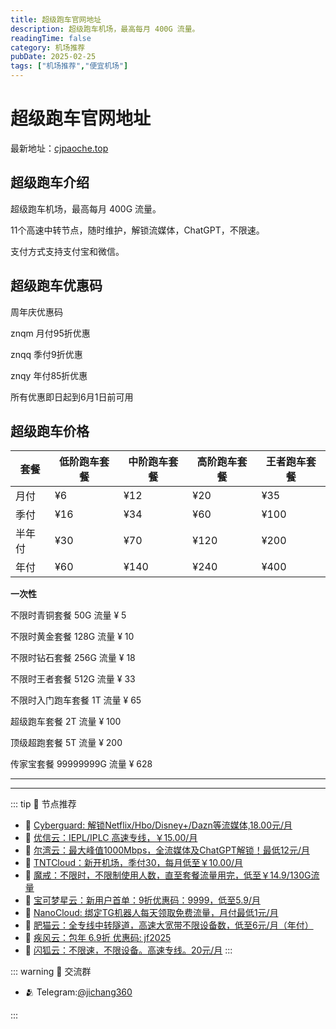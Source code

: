 ```yaml
---
title: 超级跑车官网地址
description: 超级跑车机场，最高每月 400G 流量。
readingTime: false
category: 机场推荐
pubDate: 2025-02-25
tags: ["机场推荐","便宜机场"]
---
```


# 超级跑车官网地址

最新地址：[cjpaoche.top](https://a.suola.link/youxinyun)

## 超级跑车介绍

超级跑车机场，最高每月 400G 流量。

11个高速中转节点，随时维护，解锁流媒体，ChatGPT，不限速。

支付方式支持支付宝和微信。

## 超级跑车优惠码

周年庆优惠码

znqm 月付95折优惠

znqq 季付9折优惠

znqy 年付85折优惠

所有优惠即日起到6月1日前可用

## 超级跑车价格

|套餐|低阶跑车套餐|中阶跑车套餐|高阶跑车套餐|王者跑车套餐|
|----|----|----|----|----|
|月付|¥6|¥12|¥20|¥35|
|季付|¥16|¥34|¥60|¥100|
|半年付|¥30|¥70|¥120|¥200|
|年付|¥60|¥140|¥240|¥400|

**一次性**

不限时青铜套餐  50G 流量 ¥ 5

不限时黄金套餐  128G 流量 ¥ 10

不限时钻石套餐  256G 流量 ¥ 18

不限时王者套餐  512G 流量 ¥ 33

不限时入门跑车套餐 1T 流量 ¥ 65

超级跑车套餐  2T 流量 ¥ 100

顶级超跑套餐  5T 流量 ¥ 200

传家宝套餐  99999999G 流量 ¥ 628

---------
---------

::: tip 🎉 节点推荐
- 🚀 [Cyberguard: 解锁Netflix/Hbo/Disney+/Dazn等流媒体,18.00元/月](https://www.cyberguard.best/#/register?code=XsreC0T5)<br>
- 🚀 [优信云：IEPL/IPLC 高速专线，￥15.00/月](https://www.优信云.com/#/register?code=JRtE5uIV)<br>
- 🚀 [尔湾云：最大峰值1000Mbps，全流媒体及ChatGPT解锁！最低12元/月](https://erwan6.net/auth/register?code=BoObCd)<br>
- 🚀 [TNTCloud：新开机场，季付30，每月低至￥10.00/月](https://haibing822.tntvipaff.cc/#/register?code=GtjJVgml)<br>
- 🚀 [魔戒：不限时，不限制使用人数，直至套餐流量用完，低至￥14.9/130G流量](https://mojie.app/#/register?code=sSdtPtLo)<br>
- 🚀 [宝可梦星云：新用户首单：9折优惠码：9999，低至5.9/月 ](https://a.suola.link/pokemon)<br>
- 🚀 [NanoCloud: 绑定TG机器人每天领取免费流量，月付最低1元/月](https://edu.uodoo.bid/auth/register?code=JMiOQDHf)<br>
- 🚀 [肥猫云：全专线中转隧道，高速大宽带不限设备数，低至6元/月（年付）](https://fchb1188.fcvipaff.cc/register?aff=X1vZd2wf)<br>
- 🚀 [疾风云：包年 6.9折 优惠码: jf2025](https://homes.tr25.cn?code=ReCm)<br>
- 🚀 [闪狐云：不限速，不限设备。高速专线。20元/月](https://inv02.ffaff.cc/register?aff=WQApz2pv)
:::

::: warning  💬 交流群

- 🫂 Telegram:[@jichang360](https://t.me/jichang360)

:::
